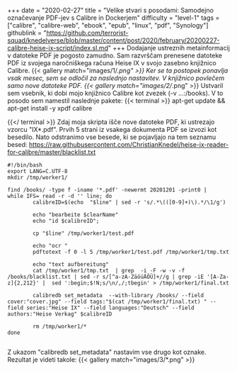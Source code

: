 +++
date = "2020-02-27"
title = "Velike stvari s posodami: Samodejno označevanje PDF-jev s Calibre in Dockerjem"
difficulty = "level-1"
tags = ["calibre", "calibre-web", "ebook", "epub", "linux", "pdf", "Synology"]
githublink = "https://github.com/terrorist-squad/knedelverse/blob/master/content/post/2020/february/20200227-calibre-heise-ix-script/index.sl.md"
+++
Dodajanje ustreznih metainformacij v datoteke PDF je pogosto zamudno. Sam razvrščam prenesene datoteke PDF iz svojega naročniškega računa Heise IX v svojo zasebno knjižnico Calibre.
{{< gallery match="images/1/*.png" >}}
Ker se ta postopek ponavlja vsak mesec, sem se odločil za naslednjo nastavitev. V knjižnico povlečem samo nove datoteke PDF.
{{< gallery match="images/2/*.png" >}}
Ustvaril sem vsebnik, ki dobi mojo knjižnico Calibre kot zvezek (-v ...:/books). V to posodo sem namestil naslednje pakete:
{{< terminal >}}
apt-get update && apt-get install -y xpdf calibre

{{</ terminal >}}
Zdaj moja skripta išče nove datoteke PDF, ki ustrezajo vzorcu "IX*.pdf". Prvih 5 strani iz vsakega dokumenta PDF se izvozi kot besedilo. Nato odstranimo vse besede, ki se pojavljajo na tem seznamu besed: https://raw.githubusercontent.com/ChristianKnedel/heise-ix-reader-for-calibre/master/blacklist.txt
```
#!/bin/bash
export LANG=C.UTF-8
mkdir /tmp/worker1/

find /books/ -type f -iname '*.pdf' -newermt 20201201 -print0 | 
while IFS= read -r -d '' line; do 
        calibreID=$(echo  "$line" | sed -r 's/.*\(([0-9]+)\).*/\1/g')
        
        echo "bearbeite $clearName"
        echo "id $calibreID";

        cp "$line" /tmp/worker1/test.pdf

        echo "ocr "
        pdftotext -f 0 -l 5 /tmp/worker1/test.pdf /tmp/worker1/tmp.txt

        echo "text aufbereitung"
        cat /tmp/worker1/tmp.txt  | grep  -i -F -w -v -f  /books/blacklist.txt | sed -r s/[^a-zA-ZäöüÄÖÜ]+//g | grep -iE '[A-Za-z]{2,212}' |  sed ':begin;$!N;s/\n/,/;tbegin' > /tmp/worker1/final.txt

        calibredb set_metadata  --with-library /books/ --field cover:"cover.jpg" --field tags:"$(cat /tmp/worker1/final.txt) " --field series:"Heise IX" --field languages:"Deutsch" --field authors:"Heise Verkag" $calibreID
        
        rm /tmp/worker1/*
done


```
Z ukazom "calibredb set_metadata" nastavim vse drugo kot oznake. Rezultat je videti takole:
{{< gallery match="images/3/*.png" >}}
